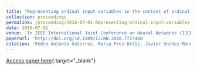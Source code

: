 ```yaml
---
title: "Representing ordinal input variables in the context of ordinal classification"
collection: proceedings
permalink: /proceeding/2016-07-01-Representing-ordinal-input-variables-in-the-context-of-ordinal-classification
date: 2016-07-01
venue: 'In IEEE International Joint Conference on Neural Networks (IJCNN2016)'
paperurl: 'http://doi.org/10.1109/IJCNN.2016.7727468'
citation: 'Pedro Antonio Gutirrez, Marıa Prez-Ortiz, Javier Snchez-Monedero, Csar Hervs-Martınez, &quot;Representing ordinal input variables in the context of ordinal classification.&quot; In IEEE International Joint Conference on Neural Networks (IJCNN2016), 2016, Vancouver, BC, Canada, pp.2174-2181.'
---
```

[Access paper here](http://doi.org/10.1109/IJCNN.2016.7727468){:target="_blank"}
